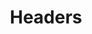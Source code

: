 ---
title: Headers
seo:
  page_title:
  meta_description:
  featured_image: /uploads/navbar-screenshot.jpg
  featured_image_alt:
hero:
  heading: HTML & CSS Header Components
  body: (Mostly)Ready to use header components. Copy and paste these HTML & CSS components and build your awesome website. Use this to kickstart your component and customize to meet your needs.
categories: 
  - Application UI
---